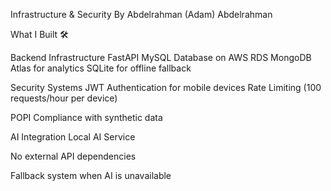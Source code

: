 Infrastructure & Security
By Abdelrahman (Adam) Abdelrahman

What I Built 🛠️

Backend Infrastructure
FastAPI
MySQL Database on AWS RDS
MongoDB Atlas for analytics
SQLite for offline fallback

Security Systems
JWT Authentication for mobile devices
Rate Limiting (100 requests/hour per device)

POPI Compliance with synthetic data


AI Integration
Local AI Service 

No external API dependencies


Fallback system when AI is unavailable
